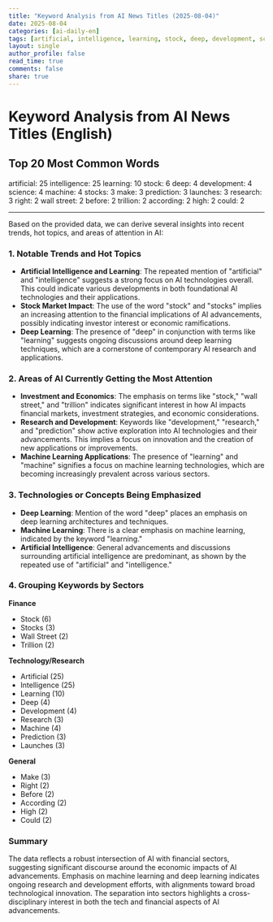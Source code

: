 ```yaml
---
title: "Keyword Analysis from AI News Titles (2025-08-04)"
date: 2025-08-04
categories: [ai-daily-en]
tags: [artificial, intelligence, learning, stock, deep, development, science, machine, stocks, make, prediction, launches, research, right, wall street, before, trillion, according, high, could]
layout: single
author_profile: false
read_time: true
comments: false
share: true
---
```


# Keyword Analysis from AI News Titles (English)

## Top 20 Most Common Words

artificial: 25
intelligence: 25
learning: 10
stock: 6
deep: 4
development: 4
science: 4
machine: 4
stocks: 3
make: 3
prediction: 3
launches: 3
research: 3
right: 2
wall street: 2
before: 2
trillion: 2
according: 2
high: 2
could: 2

---

Based on the provided data, we can derive several insights into recent trends, hot topics, and areas of attention in AI:

### 1. Notable Trends and Hot Topics
- **Artificial Intelligence and Learning**: The repeated mention of "artificial" and "intelligence" suggests a strong focus on AI technologies overall. This could indicate various developments in both foundational AI technologies and their applications.
- **Stock Market Impact**: The use of the word "stock" and "stocks" implies an increasing attention to the financial implications of AI advancements, possibly indicating investor interest or economic ramifications.
- **Deep Learning**: The presence of "deep" in conjunction with terms like "learning" suggests ongoing discussions around deep learning techniques, which are a cornerstone of contemporary AI research and applications.

### 2. Areas of AI Currently Getting the Most Attention
- **Investment and Economics**: The emphasis on terms like "stock," "wall street," and "trillion" indicates significant interest in how AI impacts financial markets, investment strategies, and economic considerations.
- **Research and Development**: Keywords like "development," "research," and "prediction" show active exploration into AI technologies and their advancements. This implies a focus on innovation and the creation of new applications or improvements.
- **Machine Learning Applications**: The presence of "learning" and "machine" signifies a focus on machine learning technologies, which are becoming increasingly prevalent across various sectors.

### 3. Technologies or Concepts Being Emphasized
- **Deep Learning**: Mention of the word "deep" places an emphasis on deep learning architectures and techniques.
- **Machine Learning**: There is a clear emphasis on machine learning, indicated by the keyword "learning."
- **Artificial Intelligence**: General advancements and discussions surrounding artificial intelligence are predominant, as shown by the repeated use of "artificial" and "intelligence."

### 4. Grouping Keywords by Sectors
**Finance**
- Stock (6)
- Stocks (3)
- Wall Street (2)
- Trillion (2)

**Technology/Research**
- Artificial (25)
- Intelligence (25)
- Learning (10)
- Deep (4)
- Development (4)
- Research (3)
- Machine (4)
- Prediction (3)
- Launches (3)

**General**
- Make (3)
- Right (2)
- Before (2)
- According (2)
- High (2)
- Could (2)

### Summary
The data reflects a robust intersection of AI with financial sectors, suggesting significant discourse around the economic impacts of AI advancements. Emphasis on machine learning and deep learning indicates ongoing research and development efforts, with alignments toward broad technological innovation. The separation into sectors highlights a cross-disciplinary interest in both the tech and financial aspects of AI advancements.